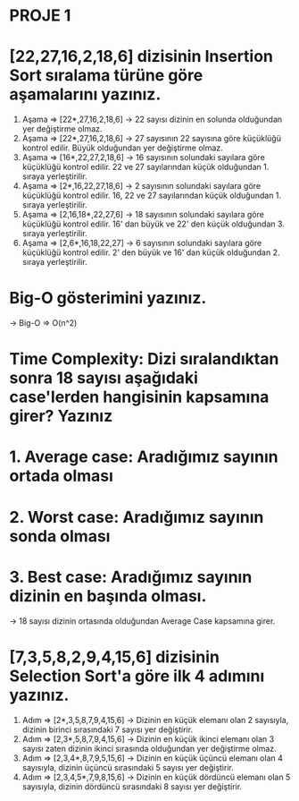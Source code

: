 # PROJE 1

# [22,27,16,2,18,6] dizisinin Insertion Sort sıralama türüne göre aşamalarını yazınız.

1. Aşama => [22*,27,16,2,18,6] -> 22 sayısı dizinin en solunda olduğundan yer değiştirme olmaz.
2. Aşama => [22*,27,16,2,18,6] -> 27 sayısının 22 sayısına göre küçüklüğü kontrol edilir. Büyük olduğundan yer değiştirme olmaz.
3. Aşama => [16*,22,27,2,18,6] -> 16 sayısının solundaki sayılara göre küçüklüğü kontrol edilir. 22 ve 27 sayılarından küçük olduğundan 1. sıraya yerleştirilir.
4. Aşama => [2*,16,22,27,18,6] -> 2 sayısının solundaki sayılara göre küçüklüğü kontrol edilir. 16, 22 ve 27 sayılarından küçük olduğundan 1. sıraya yerleştirilir.
5. Aşama => [2,16,18*,22,27,6] -> 18 sayısının solundaki sayılara göre küçüklüğü kontrol edilir. 16' dan büyük ve 22' den küçük olduğundan 3. sıraya yerleştirilir.
6. Aşama => [2,6*,16,18,22,27] -> 6 sayısının solundaki sayılara göre küçüklüğü kontrol edilir. 2' den büyük ve 16' dan küçük olduğundan 2. sıraya yerleştirilir.

# Big-O gösterimini yazınız.

-> Big-O => O(n^2)

# Time Complexity: Dizi sıralandıktan sonra 18 sayısı aşağıdaki case'lerden hangisinin kapsamına girer? Yazınız

# 1. Average case: Aradığımız sayının ortada olması
# 2. Worst case: Aradığımız sayının sonda olması
# 3. Best case: Aradığımız sayının dizinin en başında olması.

-> 18 sayısı dizinin ortasında olduğundan Average Case kapsamına girer.

# [7,3,5,8,2,9,4,15,6] dizisinin Selection Sort'a göre ilk 4 adımını yazınız.

1. Adım => [2*,3,5,8,7,9,4,15,6] -> Dizinin en küçük elemanı olan 2 sayısıyla, dizinin birinci sırasındaki 7 sayısı yer değiştirir.
2. Adım => [2,3*,5,8,7,9,4,15,6] -> Dizinin en küçük ikinci elemanı olan 3 sayısı zaten dizinin ikinci sırasında olduğundan yer değiştirme olmaz.
3. Adım => [2,3,4*,8,7,9,5,15,6] -> Dizinin en küçük üçüncü elemanı olan 4 sayısıyla, dizinin üçüncü sırasındaki 5 sayısı yer değiştirir.
4. Adım => [2,3,4,5*,7,9,8,15,6] -> Dizinin en küçük dördüncü elemanı olan 5 sayısıyla, dizinin dördüncü sırasındaki 8 sayısı yer değiştirir.
